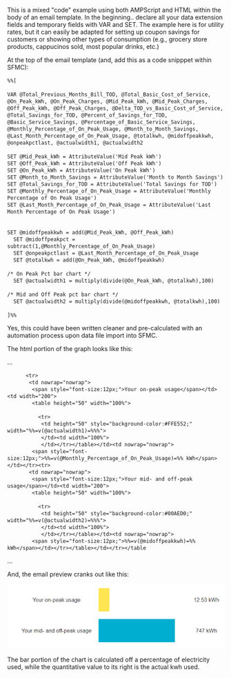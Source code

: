 This is a mixed "code" example using both AMPScript and HTML within the body of an email template.
In the beginning.. declare all your data extension fields and temporary fields with VAR and SET.
The example here is for utility rates, but it can easily be adapted for setting up coupon savings
for customers or showing other types of consumption (e.g., grocery store products, cappucinos
sold, most popular drinks, etc.)

At the top of the email template (and, add this as a code snipppet within SFMC):

~~~
%%[ 

VAR @Total_Previous_Months_Bill_TOD, @Total_Basic_Cost_of_Service, @On_Peak_kWh, @On_Peak_Charges, @Mid_Peak_kWh, @Mid_Peak_Charges, @Off_Peak_kWh, @Off_Peak_Charges, @Delta_TOD_vs_Basic_Cost_of_Service, @Total_Savings_for_TOD, @Percent_of_Savings_for_TOD, @Basic_Service_Savings, @Percentage_of_Basic_Service_Savings, @Monthly_Percentage_of_On_Peak_Usage, @Month_to_Month_Savings, @Last_Month_Percentage_of_On_Peak_Usage, @totalkwh, @midoffpeakkwh, @onpeakpctlast, @actualwidth1, @actualwidth2

SET @Mid_Peak_kWh = AttributeValue('Mid Peak kWh')
SET @Off_Peak_kWh = AttributeValue('Off Peak kWh')
SET @On_Peak_kWh = AttributeValue('On Peak kWh')
SET @Month_to_Month_Savings = AttributeValue('Month to Month Savings')
SET @Total_Savings_for_TOD = AttributeValue('Total Savings for TOD')
SET @Monthly_Percentage_of_On_Peak_Usage = AttributeValue('Monthly Percentage of On Peak Usage')
SET @Last_Month_Percentage_of_On_Peak_Usage = AttributeValue('Last Month Percentage of On Peak Usage')


SET @midoffpeakkwh = add(@Mid_Peak_kWh, @Off_Peak_kWh) 
  SET @midoffpeakpct = subtract(1,@Monthly_Percentage_of_On_Peak_Usage)
  SET @onpeakpctlast = @Last_Month_Percentage_of_On_Peak_Usage
  SET @totalkwh = add(@On_Peak_kWh, @midoffpeakkwh)
 
/* On Peak Pct bar chart */
  SET @actualwidth1 = multiply(divide(@On_Peak_kWh, @totalkwh),100) 

/* Mid and Off Peak pct bar chart */
  SET @actualwidth2 = multiply(divide(@midoffpeakkwh, @totalkwh),100)
 
]%%
~~~

Yes, this could have been written cleaner and pre-calculated with an automation process upon data file
import into SFMC.

The html portion of the graph looks like this:

...
<table border="0" cellpadding="5" cellspacing="5">
         
          <tr>
           <td nowrap="nowrap">
            <span style="font-size:12px;">Your on-peak usage</span></td><td width="200">
            <table height="50" width="100%">
             
              <tr>
               <td height="50" style="background-color:#FFE552;" width="%%=v(@actualwidth1)=%%%">
               </td><td width="100%">
               </td></tr></table></td><td nowrap="nowrap">
            <span style="font-size:12px;">%%=v(@Monthly_Percentage_of_On_Peak_Usage)=%% kWh</span></td></tr><tr>
           <td nowrap="nowrap">
            <span style="font-size:12px;">Your mid- and off-peak usage</span></td><td width="200">
            <table height="50" width="100%">
             
              <tr>
               <td height="50" style="background-color:#00AED0;" width="%%=v(@actualwidth2)=%%%">
               </td><td width="100%">
               </td></tr></table></td><td nowrap="nowrap">
            <span style="font-size:12px;">%%=v(@midoffpeakkwh)=%% kWh</span></td></tr></table></td></tr></table
 ...
 
And, the email preview cranks out like this:
 
 ![AmpScript Bar Chart](https://github.com/mktgurl/AMPScript_SFMC/blob/3e07f8f22b670c1695c2d3e4355b2d0464562f0a/AmpscriptBarChart.png)

The bar portion of the chart is calculated off a percentage of electricity used, while the quantitative value to its right is the actual kwh used.
